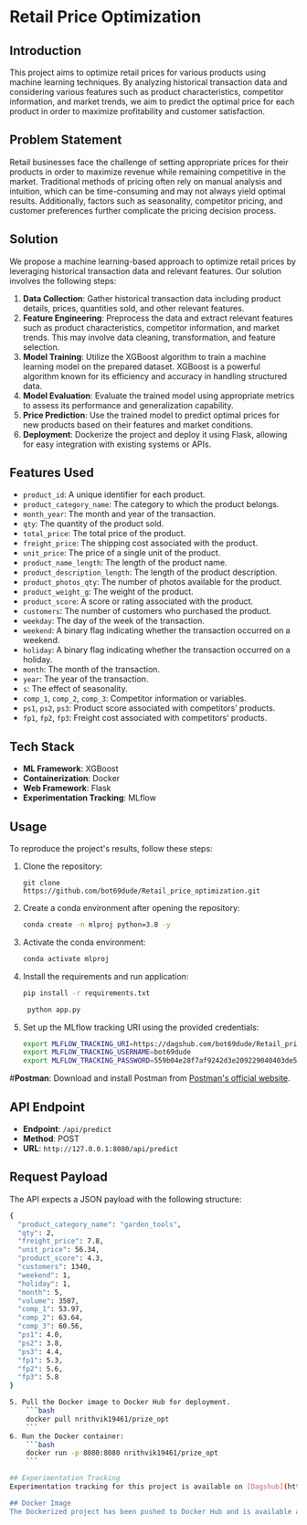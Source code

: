 # Retail Price Optimization

## Introduction
This project aims to optimize retail prices for various products using machine learning techniques. By analyzing historical transaction data and considering various features such as product characteristics, competitor information, and market trends, we aim to predict the optimal price for each product in order to maximize profitability and customer satisfaction.

## Problem Statement
Retail businesses face the challenge of setting appropriate prices for their products in order to maximize revenue while remaining competitive in the market. Traditional methods of pricing often rely on manual analysis and intuition, which can be time-consuming and may not always yield optimal results. Additionally, factors such as seasonality, competitor pricing, and customer preferences further complicate the pricing decision process.

## Solution
We propose a machine learning-based approach to optimize retail prices by leveraging historical transaction data and relevant features. Our solution involves the following steps:

1. **Data Collection**: Gather historical transaction data including product details, prices, quantities sold, and other relevant features.
2. **Feature Engineering**: Preprocess the data and extract relevant features such as product characteristics, competitor information, and market trends. This may involve data cleaning, transformation, and feature selection.
3. **Model Training**: Utilize the XGBoost algorithm to train a machine learning model on the prepared dataset. XGBoost is a powerful algorithm known for its efficiency and accuracy in handling structured data.
4. **Model Evaluation**: Evaluate the trained model using appropriate metrics to assess its performance and generalization capability.
5. **Price Prediction**: Use the trained model to predict optimal prices for new products based on their features and market conditions.
6. **Deployment**: Dockerize the project and deploy it using Flask, allowing for easy integration with existing systems or APIs.

## Features Used
- `product_id`: A unique identifier for each product.
- `product_category_name`: The category to which the product belongs.
- `month_year`: The month and year of the transaction.
- `qty`: The quantity of the product sold.
- `total_price`: The total price of the product.
- `freight_price`: The shipping cost associated with the product.
- `unit_price`: The price of a single unit of the product.
- `product_name_length`: The length of the product name.
- `product_description_length`: The length of the product description.
- `product_photos_qty`: The number of photos available for the product.
- `product_weight_g`: The weight of the product.
- `product_score`: A score or rating associated with the product.
- `customers`: The number of customers who purchased the product.
- `weekday`: The day of the week of the transaction.
- `weekend`: A binary flag indicating whether the transaction occurred on a weekend.
- `holiday`: A binary flag indicating whether the transaction occurred on a holiday.
- `month`: The month of the transaction.
- `year`: The year of the transaction.
- `s`: The effect of seasonality.
- `comp_1`, `comp_2`, `comp_3`: Competitor information or variables.
- `ps1`, `ps2`, `ps3`: Product score associated with competitors’ products.
- `fp1`, `fp2`, `fp3`: Freight cost associated with competitors’ products.

## Tech Stack
- **ML Framework**: XGBoost
- **Containerization**: Docker
- **Web Framework**: Flask
- **Experimentation Tracking**: MLflow

## Usage
To reproduce the project's results, follow these steps:

1. Clone the repository:
    ```
    git clone https://github.com/bot69dude/Retail_price_optimization.git
    ```

2. Create a conda environment after opening the repository:
    ```bash
    conda create -n mlproj python=3.8 -y
    ```

3. Activate the conda environment:
    ```bash
    conda activate mlproj
    ```

4. Install the requirements and run application:
    ```bash
    pip install -r requirements.txt
    ```

   ```bash
    python app.py
    ```
    

4. Set up the MLflow tracking URI using the provided credentials:
    ```bash
    export MLFLOW_TRACKING_URI=https://dagshub.com/bot69dude/Retail_price_optimization.mlflow
    export MLFLOW_TRACKING_USERNAME=bot69dude
    export MLFLOW_TRACKING_PASSWORD=559b04e28f7af9242d3e209229040403de58f073
    ```

#**Postman**: Download and install Postman from [Postman's official website](https://www.postman.com/downloads/).

## API Endpoint
- **Endpoint**: `/api/predict`
- **Method**: POST
- **URL**: `http://127.0.0.1:8080/api/predict`

## Request Payload
The API expects a JSON payload with the following structure:
```bash
{
  "product_category_name": "garden_tools",
  "qty": 2,
  "freight_price": 7.8,
  "unit_price": 56.34,
  "product_score": 4.3,
  "customers": 1340,
  "weekend": 1,
  "holiday": 1,
  "month": 5,
  "volume": 3507,
  "comp_1": 53.97,
  "comp_2": 63.64,
  "comp_3": 60.56,
  "ps1": 4.0,
  "ps2": 3.8,
  "ps3": 4.4,
  "fp1": 5.3,
  "fp2": 5.6,
  "fp3": 5.8
}

5. Pull the Docker image to Docker Hub for deployment.
    ```bash
    docker pull nrithvik19461/prize_opt
    ```
6. Run the Docker container:
    ```bash
    docker run -p 8080:8080 nrithvik19461/prize_opt
    ```

## Experimentation Tracking
Experimentation tracking for this project is available on [Dagshub](https://dagshub.com/bot69dude/Retail_price_optimization.mlflow). You can view detailed experiment logs, metrics, and visualizations to understand the model's performance.

## Docker Image
The Dockerized project has been pushed to Docker Hub and is available at `nrithvik19461/prize_opt:latest`.


